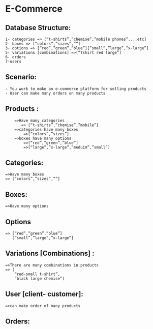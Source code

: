 # E-Commerce
## Database Structure:
    1- categories => [“t-shirts”,”chemise”,”mobile phones”....etc]
    2- boxes => [“colors”,”sizes”,””]
    3- options => [“red”,”green”,”blue”][”small”,”large”,”x-large”]
    5- variations [combinations] =>[“tshirt red large”]
    6- orders
    7-users
## Scenario:
    - You work to make an e-commerce platform for selling products
    - User can make many orders on many products
## Products :
        =>Have many categories
           => [“t-shirts”,”chemise”,”mobile”]
        =>categories have many boxes
            =>[“colors”,”sizes”]
        =>boxes have many options
            =>[“red”,”green”,”blue”]
            =>[“large”,”x-large”,”meduim”,”small”]
## Categories:
    =>Have many boxes
    => [“colors”,”sizes”,””]
## Boxes:
    =>Have many options
## Options
    => [“red”,”green”,”blue”]
       [”small”,”large”,”x-large”]
## Variations [Combinations] :
    =>There are many combinations in products
    => [
        “red-small t-shirt”,
        ”black large chemise”]
## User [client- customer]:
    =>can make order of many products
## Orders:
